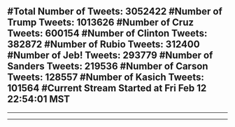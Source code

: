 #Total Number of Tweets: 3052422 
#Number of Trump Tweets: 1013626
#Number of Cruz Tweets: 600154
#Number of Clinton Tweets: 382872
#Number of Rubio Tweets: 312400
#Number of Jeb! Tweets: 293779
#Number of Sanders Tweets: 219536
#Number of Carson Tweets: 128557
#Number of Kasich Tweets: 101564
#Current Stream Started at Fri Feb 12 22:54:01 MST
---
---
---
